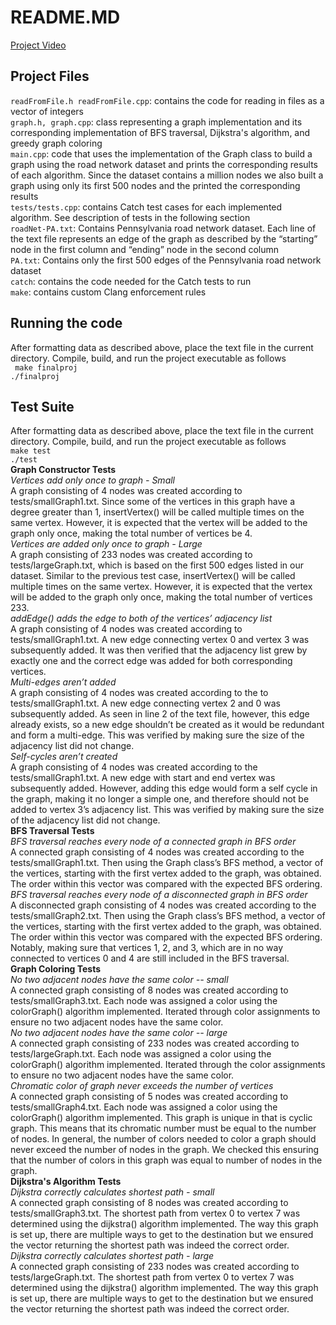 # README.MD  
[Project Video](https://drive.google.com/file/d/144wNiXpHyIN49j-8FwAa-BkFk3LbmFtv/view?usp=sharing)  
## **Project Files**  
```readFromFile.h readFromFile.cpp```: contains the code for reading in files as a vector of integers  
```graph.h, graph.cpp```: class representing a graph implementation and its corresponding implementation of BFS traversal, Dijkstra's algorithm, and greedy graph coloring  
```main.cpp```: code that uses the implementation of the Graph class to build a graph using the road network dataset and prints the corresponding results of each algorithm. Since the dataset contains a million nodes we also built a graph using only its first 500 nodes and the printed the corresponding results  
```tests/tests.cpp```: contains Catch test cases for each implemented algorithm. See description of tests in the following section  
```roadNet-PA.txt```: Contains Pennsylvania road network dataset. Each line of the text file represents an edge of the graph as described by the “starting” node in the first column and “ending” node in the second column   
```PA.txt```: Contains only the first 500 edges of the Pennsylvania road network dataset  
```catch```: contains the code needed for the Catch tests to run  
```make```: contains custom Clang enforcement rules  
## **Running the code**  
After formatting data as described above, place the text file in the current directory. Compile, build, and run the project executable as follows  
	``` make finalproj```  
	```./finalproj ```  
## **Test Suite**
After formatting data as described above, place the text file in the current directory. Compile, build, and run the project executable as follows  
	```make test```  
	```./test ```  
 **Graph Constructor Tests**  
 *Vertices add only once to graph - Small*  
 A graph consisting of 4 nodes was created according to tests/smallGraph1.txt. Since some of the vertices in this graph have a degree greater than 1, insertVertex() will be called multiple times on the same vertex. However, it is expected that the vertex will be added to the graph only once, making the total number of vertices be 4.  
 *Vertices are added only once to graph - Large*  
 A graph consisting of 233 nodes was created according to tests/largeGraph.txt, which is based on the first 500 edges listed in our dataset. Similar to the previous test case, insertVertex() will be called multiple times on the same vertex. However, it is expected that the vertex will be added to the graph only once, making the total number of vertices 233.   
 *addEdge() adds the edge to both of the vertices’ adjacency list*  
 A graph consisting of 4 nodes was created according to tests/smallGraph1.txt. A new edge connecting vertex 0 and vertex 3 was subsequently added. It was then verified that the adjacency list grew by exactly one and the correct edge was added for both corresponding vertices.  
 *Multi-edges aren’t added*  
 A graph consisting of 4 nodes was created according to the to tests/smallGraph1.txt. A new edge connecting vertex 2 and 0 was subsequently added. As seen in line 2 of the text file, however, this edge already exists, so a new edge shouldn’t be created as it would be redundant and form a multi-edge. This was verified by making sure the size of the adjacency list did not change.   
 *Self-cycles aren’t created*  
 A graph consisting of  4 nodes was created according to the tests/smallGraph1.txt. A new edge with start and end vertex was subsequently added. However, adding this edge would form a self cycle in the graph, making it no longer a simple one, and therefore should not be added to vertex 3’s adjacency list. This was verified by making sure the size of the adjacency list did not change.   
**BFS Traversal Tests**  
*BFS traversal reaches every node of a connected graph in BFS order*  
A connected graph consisting of 4 nodes was created according to the tests/smallGraph1.txt. Then using the Graph class’s BFS method, a vector of the vertices, starting with the first vertex added to the graph, was obtained. The order within this vector was compared with the expected BFS ordering.   
*BFS traversal reaches every node of a disconnected graph in BFS order*  
A disconnected graph consisting of 4 nodes was created according to the tests/smallGraph2.txt. Then using the Graph class’s BFS method, a vector of the vertices, starting with the first vertex added to the graph, was obtained. The order within this vector was compared with the expected BFS ordering. Notably, making sure that vertices 1, 2, and 3, which are  in no way connected to vertices 0 and 4 are still included in the BFS traversal.   
**Graph Coloring Tests**  
*No two adjacent nodes have the same color -- small*  
A connected graph consisting of 8 nodes was created according to tests/smallGraph3.txt. Each node was assigned a color using the colorGraph() algorithm implemented. Iterated through color assignments to ensure no two adjacent nodes have the same color.  
*No two adjacent nodes have the same color -- large*  
A connected graph consisting of 233 nodes was created according to tests/largeGraph.txt. Each node was assigned a color using the colorGraph() algorithm implemented. Iterated through the color assignments to ensure no two adjacent nodes have the same color.  
*Chromatic color of graph never exceeds the number of vertices*  
A connected graph consisting of 5 nodes was created according to tests/smallGraph4.txt. Each node was assigned a color using the colorGraph() algorithm implemented. This graph is unique in that is cyclic graph. This means that its chromatic number must be equal to the number of nodes. In general, the number of colors needed to color a graph should never exceed the number of nodes in the graph. We checked this ensuring that the number of colors in this graph was equal to number of nodes in the graph.   
**Dijkstra's Algorithm Tests**  
*Dijkstra correctly calculates shortest path - small*   
A connected graph consisting of 8 nodes was created according to tests/smallGraph3.txt. The shortest path from vertex 0 to vertex 7 was determined using the dijkstra() algorithm implemented. The way this graph is set up, there are multiple ways to get to the destination but we ensured the vector returning the shortest path was indeed the correct order.   
*Dijkstra correctly calculates shortest path - large*  
A connected graph consisting of 233 nodes was created according to tests/largeGraph.txt. The shortest path from vertex 0 to vertex 7 was determined using the dijkstra() algorithm implemented. The way this graph is set up, there are multiple ways to get to the destination but we ensured the vector returning the shortest path was indeed the correct order. 
